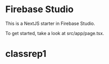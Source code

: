 # Firebase Studio

This is a NextJS starter in Firebase Studio.

To get started, take a look at src/app/page.tsx.
# classrep1
